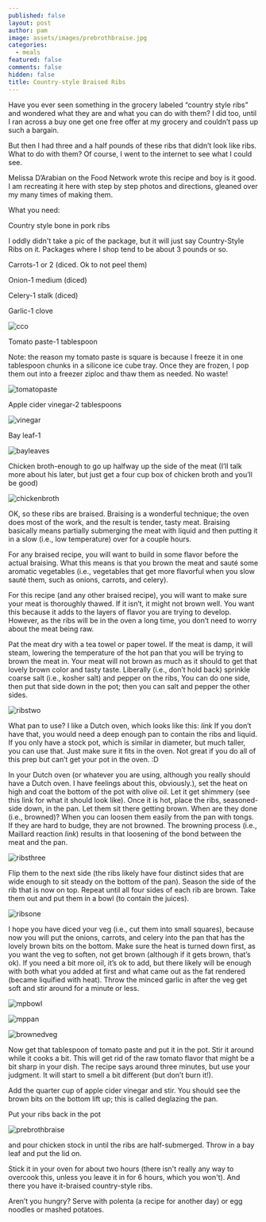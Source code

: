 ```yaml
---
published: false
layout: post
author: pam
image: assets/images/prebrothbraise.jpg
categories:
  - meals
featured: false
comments: false
hidden: false
title: Country-style Braised Ribs
---
```


Have you ever seen something in the grocery labeled “country style ribs” and wondered what they are and what you can do with them? I did too, until I ran across a buy one get one free offer at my grocery and couldn’t pass up such a bargain.

But then I had three and a half pounds of these ribs that didn’t look like ribs.  What to do with them? Of course, I went to the internet to see what I could see.

Melissa D’Arabian on the Food Network wrote this recipe and boy is it good.  I am recreating it here with step by step photos and directions, gleaned over my many times of making them.

What you need:

Country style bone in pork ribs

I oddly didn't take a pic of the package, but it will just say Country-Style Ribs on it.  Packages where I shop tend to be about 3 pounds or so.

Carrots-1 or 2 (diced. Ok to not peel them)

Onion-1 medium (diced)

Celery-1 stalk (diced)

Garlic-1 clove

![cco](/assets/images/CarrotCeleryOnion_Fotor.jpg)

Tomato paste-1 tablespoon 

Note: the reason my tomato paste is square is because I freeze it in one tablespoon chunks in a silicone ice cube tray.  Once they are frozen, I pop them out into a freezer ziploc and thaw them as needed. No waste!

![tomatopaste](/assets/images/tomatopaste.jpg)

Apple cider vinegar-2 tablespoons

![vinegar](/assets/images/acvinegar.jpg)

Bay leaf-1

![bayleaves](/assets/images/baypackage.jpg)

Chicken broth-enough to go up halfway up the side of the meat (I’ll talk more about his later, but just get a four cup box of chicken broth and you’ll be good)

![chickenbroth](/assets/images/chickenbroth.jpg)


OK, so these ribs are braised.  Braising is a wonderful technique; the oven does most of the work, and the result is tender, tasty meat. Braising basically means partially submerging the meat with liquid and then putting it in a slow (i.e., low temperature) over for a couple hours. 

For any braised recipe, you will want to build in some flavor before the actual braising.  What this means is that you brown the meat and sauté some aromatic vegetables (i.e., vegetables that get more flavorful when you slow sauté them, such as onions, carrots, and celery).

For this recipe (and any other braised recipe), you will want to make sure your meat is thoroughly thawed. If it isn’t, it might not brown well. You want this because it adds to the layers of flavor you are trying to develop. However, as the ribs will be in the oven a long time, you don’t need to worry about the meat being raw.

Pat the meat dry with a tea towel or paper towel. If the meat is damp, it will steam, lowering the temperature of the hot pan that you will be trying to brown the meat in. Your meat will not brown as much as it should to get that lovely brown color and tasty taste. Liberally (i.e., don’t hold back) sprinkle coarse salt (i.e., kosher salt) and pepper on the ribs, You can do one side, then put that side down in the pot; then you can salt and pepper the other sides.

![ribstwo](/assets/images/ribsbrowning.jpg)

What pan to use? I like a Dutch oven, which looks like this: *link* If you don’t have that, you would need a deep enough pan to contain the ribs and liquid. If you only have a stock pot, which is similar in diameter, but much taller, you can use that.  Just make sure it fits in the oven. Not great if you do all of this prep but can’t get your pot in the oven.  :D

In your Dutch oven (or whatever you are using, although you really should have a Dutch oven. I have feelings about this, obviously.), set the heat on high and coat the bottom of the pot with olive oil. Let it get shimmery (see this link for what it should look like). Once it is hot, place the ribs, seasoned-side down, in the pan.  Let them sit there getting brown. When are they done (i.e., browned)? When you can loosen them easily from the pan with tongs.  If they are hard to budge, they are not browned.  The browning process (i.e., Maillard reaction *link*) results in that loosening of the bond between the meat and the pan.  

![ribsthree](/assets/images/ribsbrowning2.jpg)

Flip them to the next side (the ribs likely have four distinct sides that are wide enough to sit steady on the bottom of the pan). Season the side of the rib that is now on top.  Repeat until all four sides of each rib are brown.  Take them out and put them in a bowl (to contain the juices).

![ribsone](/assets/images/ribsbrowming.jpg)


I hope you have diced your veg (i.e., cut them into small squares), because now you will put the onions, carrots, and celery into the pan that has the lovely brown bits on the bottom.  Make sure the heat is turned down first, as you want the veg to soften, not get brown (although if it gets brown, that’s ok). If you need a bit more oil, it’s ok to add, but there likely will be enough with both what you added at first and what came out as the fat rendered (became liquified with heat). Throw the minced garlic in after the veg get soft and stir around for a minute or less. 

![mpbowl](/assets/images/mirepoixinbowl.jpg)

![mppan](/assets/images/mirepoixinpan.jpg)

![brownedveg](/assets/images/brownedveg.jpg)

Now get that tablespoon of tomato paste and put it in the pot.  Stir it around while it cooks a bit. This will get rid of the raw tomato flavor that might be a bit sharp in your dish. The recipe says around three minutes, but use your judgment.  It will start to smell a bit different (but don’t burn it!). 

Add the quarter cup of apple cider vinegar and stir. You should see the brown bits on the bottom lift up; this is called deglazing the pan.

Put your ribs back in the pot 

![prebrothbraise](/assets/images/prebrothbraise.jpg)

and pour chicken stock in until the ribs are half-submerged. Throw in a bay leaf and put the lid on.

Stick it in your oven for about two hours (there isn't really any way to overcook this, unless you leave it in for 6 hours, which you won't). And there you have it-braised country-style ribs. 

Aren’t you hungry? Serve with polenta (a recipe for another day) or egg noodles or mashed potatoes. 
